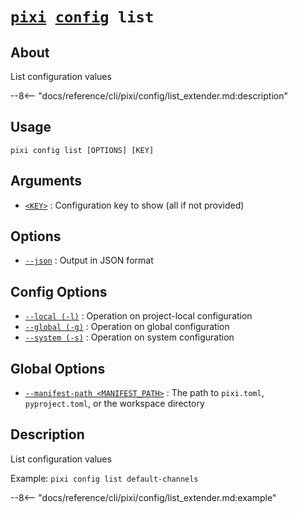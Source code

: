 <!--- This file is autogenerated. Do not edit manually! -->
# <code>[pixi](../../pixi.md) [config](../config.md) list</code>

## About
List configuration values

--8<-- "docs/reference/cli/pixi/config/list_extender.md:description"

## Usage
```
pixi config list [OPTIONS] [KEY]
```

## Arguments
- <a id="arg-<KEY>" href="#arg-<KEY>">`<KEY>`</a>
:  Configuration key to show (all if not provided)

## Options
- <a id="arg---json" href="#arg---json">`--json`</a>
:  Output in JSON format

## Config Options
- <a id="arg---local" href="#arg---local">`--local (-l)`</a>
:  Operation on project-local configuration
- <a id="arg---global" href="#arg---global">`--global (-g)`</a>
:  Operation on global configuration
- <a id="arg---system" href="#arg---system">`--system (-s)`</a>
:  Operation on system configuration

## Global Options
- <a id="arg---manifest-path" href="#arg---manifest-path">`--manifest-path <MANIFEST_PATH>`</a>
:  The path to `pixi.toml`, `pyproject.toml`, or the workspace directory

## Description
List configuration values

Example: `pixi config list default-channels`


--8<-- "docs/reference/cli/pixi/config/list_extender.md:example"

